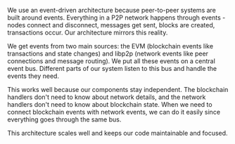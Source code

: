 We use an event-driven architecture because peer-to-peer systems are built around events. Everything in a P2P network happens through events - nodes connect and disconnect, messages get sent, blocks are created, transactions occur. Our architecture mirrors this reality.

We get events from two main sources: the EVM (blockchain events like transactions and state changes) and libp2p (network events like peer connections and message routing). We put all these events on a central event bus. Different parts of our system listen to this bus and handle the events they need.

This works well because our components stay independent. The blockchain handlers don't need to know about network details, and the network handlers don't need to know about blockchain state. When we need to connect blockchain events with network events, we can do it easily since everything goes through the same bus.

This architecture scales well and keeps our code maintainable and focused.

